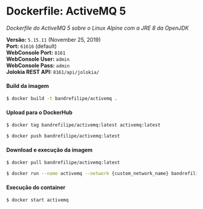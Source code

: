 # Dockerfile: ActiveMQ 5
_Dockerfile do ActiveMQ 5 sobre o Linux Alpine com a JRE 8 da OpenJDK_

**Versão:** `5.15.11` (November 25, 2019)  
**Port:** `61616` (default)  
**WebConsole Port:** `8161`  
**WebConsole User:** `admin`  
**WebConsole Pass:** `admin`  
**Jolokia REST API:** `8161/api/jolokia/`

#### Build da imagem
```bash
$ docker build -t bandrefilipe/activemq .
```

#### Upload para o DockerHub
```bash
$ docker tag bandrefilipe/activemq:latest activemq:latest
```
```bash
$ docker push bandrefilipe/activemq:latest
```

#### Download e execução da imagem
```bash
$ docker pull bandrefilipe/activemq:latest
```
```bash
$ docker run --name activemq --network {custom_network_name} bandrefilipe/activemq:latest
```

#### Execução do container
```bash
$ docker start activemq
```
